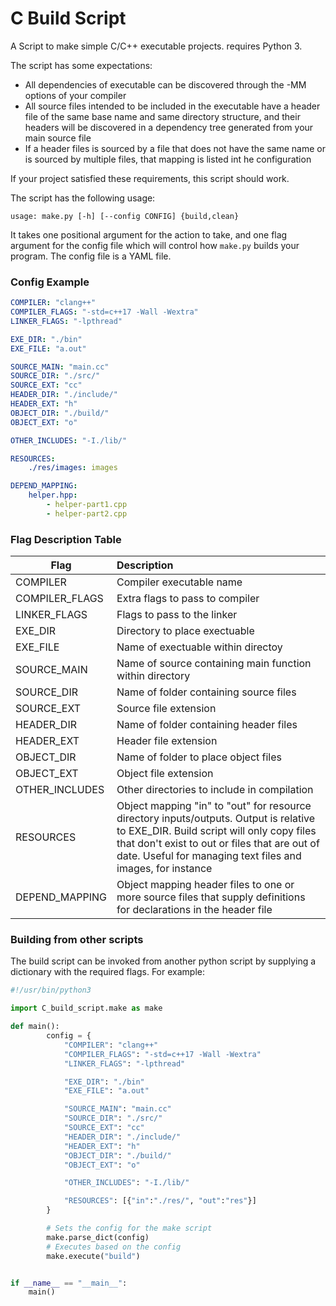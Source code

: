 # C Build Script

A Script to make simple C/C++ executable projects. requires Python 3.

The script has some expectations:
- All dependencies of executable can be discovered through the -MM options of your compiler
- All source files intended to be included in the executable have a header file of the same base name and same directory structure, and their headers will be discovered in a dependency tree generated from your main source file
- If a header files is sourced by a file that does not have the same name or is sourced by multiple files, that mapping is listed int he configuration

If your project satisfied these requirements, this script should work.

The script has the following usage:
```
usage: make.py [-h] [--config CONFIG] {build,clean}
```
It takes one positional argument for the action to take, and one flag argument for the config file which will control how `make.py` builds your program. The config file is a YAML file.

### Config Example

```yml
COMPILER: "clang++"
COMPILER_FLAGS: "-std=c++17 -Wall -Wextra"
LINKER_FLAGS: "-lpthread"

EXE_DIR: "./bin"
EXE_FILE: "a.out"

SOURCE_MAIN: "main.cc"
SOURCE_DIR: "./src/"
SOURCE_EXT: "cc"
HEADER_DIR: "./include/"
HEADER_EXT: "h"
OBJECT_DIR: "./build/"
OBJECT_EXT: "o"

OTHER_INCLUDES: "-I./lib/"

RESOURCES:
    ./res/images: images

DEPEND_MAPPING:
    helper.hpp:
        - helper-part1.cpp
        - helper-part2.cpp
```

### Flag Description Table
| Flag              | Description |
| ----              | :- |
| COMPILER          | Compiler executable name |
| COMPILER_FLAGS    | Extra flags to pass to compiler |
| LINKER_FLAGS      | Flags to pass to the linker |
| EXE_DIR           | Directory to place exectuable |
| EXE_FILE          | Name of exectuable within directoy |
| SOURCE_MAIN       | Name of source containing main function within directory |
| SOURCE_DIR        | Name of folder containing source files |
| SOURCE_EXT        | Source file extension |
| HEADER_DIR        | Name of folder containing header files |
| HEADER_EXT        | Header file extension |
| OBJECT_DIR        | Name of folder to place object files |
| OBJECT_EXT        | Object file extension |
| OTHER_INCLUDES    | Other directories to include in compilation |
| RESOURCES         | Object mapping "in" to "out" for resource directory inputs/outputs. Output is relative to EXE_DIR. Build script will only copy files that don't exist to out or files that are out of date. Useful for managing text files and images, for instance |
| DEPEND_MAPPING    | Object mapping header files to one or more source files that supply definitions for declarations in the header file |

### Building from other scripts

The build script can be invoked from another python script by supplying a dictionary with the required flags. For example:

```python
#!/usr/bin/python3

import C_build_script.make as make

def main():
        config = {
            "COMPILER": "clang++"
            "COMPILER_FLAGS": "-std=c++17 -Wall -Wextra"
            "LINKER_FLAGS": "-lpthread"

            "EXE_DIR": "./bin"
            "EXE_FILE": "a.out"

            "SOURCE_MAIN": "main.cc"
            "SOURCE_DIR": "./src/"
            "SOURCE_EXT": "cc"
            "HEADER_DIR": "./include/"
            "HEADER_EXT": "h"
            "OBJECT_DIR": "./build/"
            "OBJECT_EXT": "o"

            "OTHER_INCLUDES": "-I./lib/"

            "RESOURCES": [{"in":"./res/", "out":"res"}]
        }

        # Sets the config for the make script
        make.parse_dict(config)
        # Executes based on the config
        make.execute("build")


if __name__ == "__main__":
    main()
```
